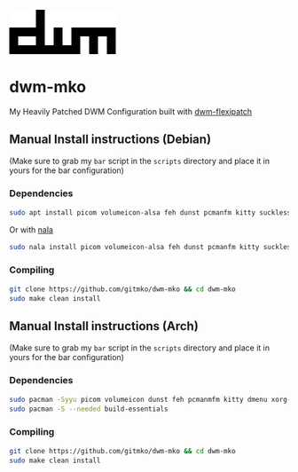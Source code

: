 ![image](dwm.png)

# dwm-mko

My Heavily Patched DWM Configuration built with [dwm-flexipatch](https://github.com/bakkeby/dwm-flexipatch)

## Manual Install instructions (Debian)

(Make sure to grab my `bar` script in the `scripts` directory and place it in yours for the bar configuration)

### Dependencies

```bash
sudo apt install picom volumeicon-alsa feh dunst pcmanfm kitty suckless-tools make gcc libx11-dev libxft-dev libxinerama-dev xorg
```
Or with [nala](https://github.com/volitank/nala)

```bash
sudo nala install picom volumeicon-alsa feh dunst pcmanfm kitty suckless-tools make gcc libx11-dev libxft-dev libxinerama-dev xorg
```

### Compiling 

```bash
git clone https://github.com/gitmko/dwm-mko && cd dwm-mko
sudo make clean install
```

## Manual Install instructions (Arch)

(Make sure to grab my `bar` script in the `scripts` directory and place it in yours for the bar configuration)

### Dependencies

```bash
sudo pacman -Syyu picom volumeicon dunst feh pcmanmfm kitty dmenu xorg-xinit xorg
sudo pacman -S --needed build-essentials
```
### Compiling

```bash
git clone https://github.com/gitmko/dwm-mko && cd dwm-mko
sudo make clean install
```
